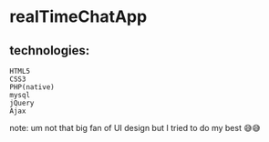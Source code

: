 # realTimeChatApp
## technologies:
    HTML5 
    CSS3
    PHP(native)
    mysql 
    jQuery
    Ajax


note: um not that big fan of UI design but I tried to do my best 😅😅
